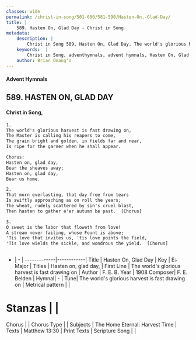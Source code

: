 ```yaml
---
classes: wide
permalink: /christ-in-song/501-600/581-590/Hasten-On,-Glad-Day/
title: |
    589. Hasten On, Glad Day - Christ in Song
metadata:
    description: |
        Christ in Song 589. Hasten On, Glad Day. The world's glorious harvest is fast drawing on, The Master is calling his reapers to come, The grain bright and golden, in fields far and near, Is ripe for the garner when he shall appear. Chorus: Hasten on, glad day, Bear the sheaves away; Hasten on, glad day, Bear us home.
    keywords:  |
        Christ in Song, adventhymnals, advent hymnals, Hasten On, Glad Day, The world's glorious harvest is fast drawing on. Hasten on, glad day,
    author: Brian Onang'o
---
```


#### Advent Hymnals
## 589. HASTEN ON, GLAD DAY
####  Christ in Song,

```txt
1.
The world's glorious harvest is fast drawing on,
The Master is calling his reapers to come,
The grain bright and golden, in fields far and near,
Is ripe for the garner when he shall appear.

Chorus:
Hasten on, glad day,
Bear the sheaves away;
Hasten on, glad day,
Bear us home.

2.
That morn everlasting, that day free from tears
Is swiftly approaching as on roll the years;
The wheat, rudely scattered by sin's cruel blast,
Then hasten to gather e'er autumn be past.  [Chorus]

3.
O sweet is the labor that floweth from love!
A stream never failing, whose Fount is above;
'Tis love that invites us, 'tis love points the field,
'Tis love wields the sickle, and wondrous the yield.  [Chorus]



```

- |   -  |
-------------|------------|
Title | Hasten On, Glad Day |
Key | E♭ Major |
Titles | Hasten on, glad day, |
First Line | The world's glorious harvest is fast drawing on |
Author | F. E. B.
Year | 1908
Composer| F. E. Belden |
Hymnal|  - |
Tune| The world's glorious harvest is fast drawing on |
Metrical pattern | |
# Stanzas |  |
Chorus |  |
Chorus Type |  |
Subjects | The Home Eternal: Harvest Time |
Texts | Matthew 13:30 |
Print Texts | 
Scripture Song |  |
    
